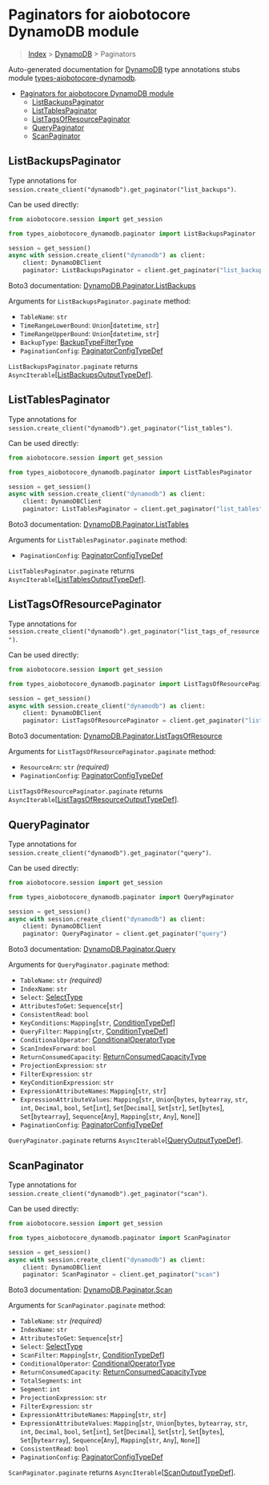 <a id="paginators-for-aiobotocore-dynamodb-module"></a>

# Paginators for aiobotocore DynamoDB module

> [Index](..) > [DynamoDB](.) > Paginators

Auto-generated documentation for
[DynamoDB](https://boto3.amazonaws.com/v1/documentation/api/latest/reference/services/dynamodb.html#DynamoDB)
type annotations stubs module
[types-aiobotocore-dynamodb](https://pypi.org/project/types-aiobotocore-dynamodb/).

- [Paginators for aiobotocore DynamoDB module](#paginators-for-aiobotocore-dynamodb-module)
  - [ListBackupsPaginator](#listbackupspaginator)
  - [ListTablesPaginator](#listtablespaginator)
  - [ListTagsOfResourcePaginator](#listtagsofresourcepaginator)
  - [QueryPaginator](#querypaginator)
  - [ScanPaginator](#scanpaginator)

<a id="listbackupspaginator"></a>

## ListBackupsPaginator

Type annotations for
`session.create_client("dynamodb").get_paginator("list_backups")`.

Can be used directly:

```python
from aiobotocore.session import get_session

from types_aiobotocore_dynamodb.paginator import ListBackupsPaginator

session = get_session()
async with session.create_client("dynamodb") as client:
    client: DynamoDBClient
    paginator: ListBackupsPaginator = client.get_paginator("list_backups")
```

Boto3 documentation:
[DynamoDB.Paginator.ListBackups](https://boto3.amazonaws.com/v1/documentation/api/latest/reference/services/dynamodb.html#DynamoDB.Paginator.ListBackups)

Arguments for `ListBackupsPaginator.paginate` method:

- `TableName`: `str`
- `TimeRangeLowerBound`: `Union`\[`datetime`, `str`\]
- `TimeRangeUpperBound`: `Union`\[`datetime`, `str`\]
- `BackupType`: [BackupTypeFilterType](./literals.md#backuptypefiltertype)
- `PaginationConfig`:
  [PaginatorConfigTypeDef](./type_defs.md#paginatorconfigtypedef)

`ListBackupsPaginator.paginate` returns
`AsyncIterable`\[[ListBackupsOutputTypeDef](./type_defs.md#listbackupsoutputtypedef)\].

<a id="listtablespaginator"></a>

## ListTablesPaginator

Type annotations for
`session.create_client("dynamodb").get_paginator("list_tables")`.

Can be used directly:

```python
from aiobotocore.session import get_session

from types_aiobotocore_dynamodb.paginator import ListTablesPaginator

session = get_session()
async with session.create_client("dynamodb") as client:
    client: DynamoDBClient
    paginator: ListTablesPaginator = client.get_paginator("list_tables")
```

Boto3 documentation:
[DynamoDB.Paginator.ListTables](https://boto3.amazonaws.com/v1/documentation/api/latest/reference/services/dynamodb.html#DynamoDB.Paginator.ListTables)

Arguments for `ListTablesPaginator.paginate` method:

- `PaginationConfig`:
  [PaginatorConfigTypeDef](./type_defs.md#paginatorconfigtypedef)

`ListTablesPaginator.paginate` returns
`AsyncIterable`\[[ListTablesOutputTypeDef](./type_defs.md#listtablesoutputtypedef)\].

<a id="listtagsofresourcepaginator"></a>

## ListTagsOfResourcePaginator

Type annotations for
`session.create_client("dynamodb").get_paginator("list_tags_of_resource")`.

Can be used directly:

```python
from aiobotocore.session import get_session

from types_aiobotocore_dynamodb.paginator import ListTagsOfResourcePaginator

session = get_session()
async with session.create_client("dynamodb") as client:
    client: DynamoDBClient
    paginator: ListTagsOfResourcePaginator = client.get_paginator("list_tags_of_resource")
```

Boto3 documentation:
[DynamoDB.Paginator.ListTagsOfResource](https://boto3.amazonaws.com/v1/documentation/api/latest/reference/services/dynamodb.html#DynamoDB.Paginator.ListTagsOfResource)

Arguments for `ListTagsOfResourcePaginator.paginate` method:

- `ResourceArn`: `str` *(required)*
- `PaginationConfig`:
  [PaginatorConfigTypeDef](./type_defs.md#paginatorconfigtypedef)

`ListTagsOfResourcePaginator.paginate` returns
`AsyncIterable`\[[ListTagsOfResourceOutputTypeDef](./type_defs.md#listtagsofresourceoutputtypedef)\].

<a id="querypaginator"></a>

## QueryPaginator

Type annotations for
`session.create_client("dynamodb").get_paginator("query")`.

Can be used directly:

```python
from aiobotocore.session import get_session

from types_aiobotocore_dynamodb.paginator import QueryPaginator

session = get_session()
async with session.create_client("dynamodb") as client:
    client: DynamoDBClient
    paginator: QueryPaginator = client.get_paginator("query")
```

Boto3 documentation:
[DynamoDB.Paginator.Query](https://boto3.amazonaws.com/v1/documentation/api/latest/reference/services/dynamodb.html#DynamoDB.Paginator.Query)

Arguments for `QueryPaginator.paginate` method:

- `TableName`: `str` *(required)*
- `IndexName`: `str`
- `Select`: [SelectType](./literals.md#selecttype)
- `AttributesToGet`: `Sequence`\[`str`\]
- `ConsistentRead`: `bool`
- `KeyConditions`: `Mapping`\[`str`,
  [ConditionTypeDef](./type_defs.md#conditiontypedef)\]
- `QueryFilter`: `Mapping`\[`str`,
  [ConditionTypeDef](./type_defs.md#conditiontypedef)\]
- `ConditionalOperator`:
  [ConditionalOperatorType](./literals.md#conditionaloperatortype)
- `ScanIndexForward`: `bool`
- `ReturnConsumedCapacity`:
  [ReturnConsumedCapacityType](./literals.md#returnconsumedcapacitytype)
- `ProjectionExpression`: `str`
- `FilterExpression`: `str`
- `KeyConditionExpression`: `str`
- `ExpressionAttributeNames`: `Mapping`\[`str`, `str`\]
- `ExpressionAttributeValues`: `Mapping`\[`str`, `Union`\[`bytes`, `bytearray`,
  `str`, `int`, `Decimal`, `bool`, `Set`\[`int`\], `Set`\[`Decimal`\],
  `Set`\[`str`\], `Set`\[`bytes`\], `Set`\[`bytearray`\], `Sequence`\[`Any`\],
  `Mapping`\[`str`, `Any`\], `None`\]\]
- `PaginationConfig`:
  [PaginatorConfigTypeDef](./type_defs.md#paginatorconfigtypedef)

`QueryPaginator.paginate` returns
`AsyncIterable`\[[QueryOutputTypeDef](./type_defs.md#queryoutputtypedef)\].

<a id="scanpaginator"></a>

## ScanPaginator

Type annotations for `session.create_client("dynamodb").get_paginator("scan")`.

Can be used directly:

```python
from aiobotocore.session import get_session

from types_aiobotocore_dynamodb.paginator import ScanPaginator

session = get_session()
async with session.create_client("dynamodb") as client:
    client: DynamoDBClient
    paginator: ScanPaginator = client.get_paginator("scan")
```

Boto3 documentation:
[DynamoDB.Paginator.Scan](https://boto3.amazonaws.com/v1/documentation/api/latest/reference/services/dynamodb.html#DynamoDB.Paginator.Scan)

Arguments for `ScanPaginator.paginate` method:

- `TableName`: `str` *(required)*
- `IndexName`: `str`
- `AttributesToGet`: `Sequence`\[`str`\]
- `Select`: [SelectType](./literals.md#selecttype)
- `ScanFilter`: `Mapping`\[`str`,
  [ConditionTypeDef](./type_defs.md#conditiontypedef)\]
- `ConditionalOperator`:
  [ConditionalOperatorType](./literals.md#conditionaloperatortype)
- `ReturnConsumedCapacity`:
  [ReturnConsumedCapacityType](./literals.md#returnconsumedcapacitytype)
- `TotalSegments`: `int`
- `Segment`: `int`
- `ProjectionExpression`: `str`
- `FilterExpression`: `str`
- `ExpressionAttributeNames`: `Mapping`\[`str`, `str`\]
- `ExpressionAttributeValues`: `Mapping`\[`str`, `Union`\[`bytes`, `bytearray`,
  `str`, `int`, `Decimal`, `bool`, `Set`\[`int`\], `Set`\[`Decimal`\],
  `Set`\[`str`\], `Set`\[`bytes`\], `Set`\[`bytearray`\], `Sequence`\[`Any`\],
  `Mapping`\[`str`, `Any`\], `None`\]\]
- `ConsistentRead`: `bool`
- `PaginationConfig`:
  [PaginatorConfigTypeDef](./type_defs.md#paginatorconfigtypedef)

`ScanPaginator.paginate` returns
`AsyncIterable`\[[ScanOutputTypeDef](./type_defs.md#scanoutputtypedef)\].
